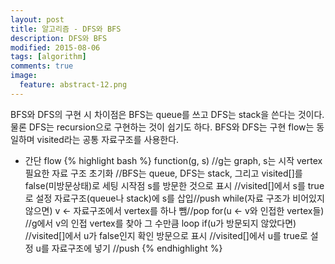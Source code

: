 ```yaml
---
layout: post
title: 알고리즘 - DFS와 BFS
description: DFS와 BFS
modified: 2015-08-06
tags: [algorithm]
comments: true
image:
  feature: abstract-12.png
---
```


BFS와 DFS의 구현 시 차이점은 BFS는 queue를 쓰고 DFS는 stack을 쓴다는 것이다. 물론 DFS는 recursion으로 구현하는 것이 쉽기도 하다.
BFS와 DFS는 구현 flow는 동일하며 visited라는 공통 자료구조를 사용한다.  

- 간단 flow 
{% highlight bash %}
function(g, s) //g는 graph, s는 시작 vertex
  필요한 자료 구조 초기화 //BFS는 queue, DFS는 stack, 그리고 visited[]를 false(미방문상태)로 세팅
  시작점 s를 방문한 것으로 표시 //visited[]에서 s를 true로 설정
  자료구조(queue나 stack)에 s를 삽입//push
  while(자료 구조가 비어있지 않으면)
     v <- 자료구조에서 vertex를 하나 뺌//pop
     for(u <- v와 인접한 vertex들)  //g에서 v의 인접 vertex를 찾아 그 수만큼 loop
        if(u가 방문되지 않았다면)  //visited[]에서 u가 false인지 확인
           방문으로 표시 //visited[]에서 u를 true로 설정
           u를 자료구조에 넣기 //push
{% endhighlight %}

